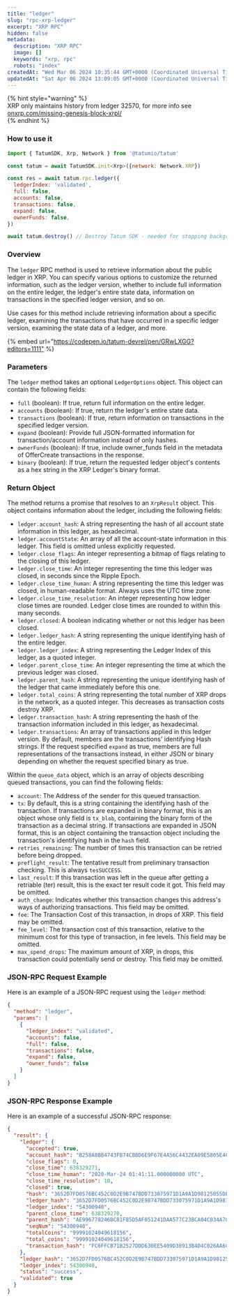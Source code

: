 ```yaml
---
title: "ledger"
slug: "rpc-xrp-ledger"
excerpt: "XRP RPC"
hidden: false
metadata: 
  description: "XRP RPC"
  image: []
  keywords: "xrp, rpc"
  robots: "index"
createdAt: "Wed Mar 06 2024 10:35:44 GMT+0000 (Coordinated Universal Time)"
updatedAt: "Sat Apr 06 2024 13:09:05 GMT+0000 (Coordinated Universal Time)"
---
```




{% hint style="warning" %}  
XRP only maintains history from ledger 32570, for more info see [onxrp.com/missing-genesis-block-xrpl/](https://onxrp.com/missing-genesis-block-xrpl/)  
{% endhint %}

### How to use it

```javascript
import { TatumSDK, Xrp, Network } from '@tatumio/tatum'

const tatum = await TatumSDK.init<Xrp>({network: Network.XRP})

const res = await tatum.rpc.ledger({
  ledgerIndex: 'validated',
  full: false,
  accounts: false,
  transactions: false,
  expand: false,
  ownerFunds: false,
})

await tatum.destroy() // Destroy Tatum SDK - needed for stopping background jobs
```

### Overview

The `ledger` RPC method is used to retrieve information about the public ledger in XRP. You can specify various options to customize the returned information, such as the ledger version, whether to include full information on the entire ledger, the ledger's entire state data, information on transactions in the specified ledger version, and so on.

Use cases for this method include retrieving information about a specific ledger, examining the transactions that have occurred in a specific ledger version, examining the state data of a ledger, and more.

{% embed url="<https://codepen.io/tatum-devrel/pen/GRwLXGG?editors=1111"> %}

### Parameters

The `ledger` method takes an optional `LedgerOptions` object. This object can contain the following fields:

- `full` (boolean): If true, return full information on the entire ledger.
- `accounts` (boolean): If true, return the ledger's entire state data.
- `transactions` (boolean): If true, return information on transactions in the specified ledger version.
- `expand` (boolean): Provide full JSON-formatted information for transaction/account information instead of only hashes.
- `ownerFunds` (boolean): If true, include owner\_funds field in the metadata of OfferCreate transactions in the response.
- `binary` (boolean): If true, return the requested ledger object's contents as a hex string in the XRP Ledger's binary format.

### Return Object

The method returns a promise that resolves to an `XrpResult` object. This object contains information about the ledger, including the following fields:

- `ledger.account_hash`: A string representing the hash of all account state information in this ledger, as hexadecimal.
- `ledger.accountState`: An array of all the account-state information in this ledger. This field is omitted unless explicitly requested.
- `ledger.close_flags`: An integer representing a bitmap of flags relating to the closing of this ledger.
- `ledger.close_time`: An integer representing the time this ledger was closed, in seconds since the Ripple Epoch.
- `ledger.close_time_human`: A string representing the time this ledger was closed, in human-readable format. Always uses the UTC time zone.
- `ledger.close_time_resolution`: An integer representing how ledger close times are rounded. Ledger close times are rounded to within this many seconds.
- `ledger.closed`: A boolean indicating whether or not this ledger has been closed.
- `ledger.ledger_hash`: A string representing the unique identifying hash of the entire ledger.
- `ledger.ledger_index`: A string representing the Ledger Index of this ledger, as a quoted integer.
- `ledger.parent_close_time`: An integer representing the time at which the previous ledger was closed.
- `ledger.parent_hash`: A string representing the unique identifying hash of the ledger that came immediately before this one.
- `ledger.total_coins`: A string representing the total number of XRP drops in the network, as a quoted integer. This decreases as transaction costs destroy XRP.
- `ledger.transaction_hash`: A string representing the hash of the transaction information included in this ledger, as hexadecimal.
- `ledger.transactions`: An array of transactions applied in this ledger version. By default, members are the transactions' identifying Hash strings. If the request specified `expand` as true, members are full representations of the transactions instead, in either JSON or binary depending on whether the request specified binary as true.

Within the `queue_data` object, which is an array of objects describing queued transactions, you can find the following fields:

- `account`: The Address of the sender for this queued transaction.
- `tx`: By default, this is a string containing the identifying hash of the transaction. If transactions are expanded in binary format, this is an object whose only field is `tx_blob`, containing the binary form of the transaction as a decimal string. If transactions are expanded in JSON format, this is an object containing the transaction object including the transaction's identifying hash in the `hash` field.
- `retries_remaining`: The number of times this transaction can be retried before being dropped.
- `preflight_result`: The tentative result from preliminary transaction checking. This is always `tesSUCCESS`.
- `last_result`: If this transaction was left in the queue after getting a retriable (ter) result, this is the exact ter result code it got. This field may be omitted.
- `auth_change`: Indicates whether this transaction changes this address's ways of authorizing transactions. This field may be omitted.
- `fee`: The Transaction Cost of this transaction, in drops of XRP. This field may be omitted.
- `fee_level`: The transaction cost of this transaction, relative to the minimum cost for this type of transaction, in fee levels. This field may be omitted.
- `max_spend_drops`: The maximum amount of XRP, in drops, this transaction could potentially send or destroy. This field may be omitted.

### JSON-RPC Request Example

Here is an example of a JSON-RPC request using the `ledger` method:

```json
{
  "method": "ledger",
  "params": [
    {
      "ledger_index": "validated",
      "accounts": false,
      "full": false,
      "transactions": false,
      "expand": false,
      "owner_funds": false
    }
  ]
}
```

### JSON-RPC Response Example

Here is an example of a successful JSON-RPC response:

```json
{
  "result": {
    "ledger": {
      "accepted": true,
      "account_hash": "B258A8BB4743FB74CBBD6E9F67E4A56C4432EA09E5805E4CC2DA26F2DBE8F3D1",
      "close_flags": 0,
      "close_time": 638329271,
      "close_time_human": "2020-Mar-24 01:41:11.000000000 UTC",
      "close_time_resolution": 10,
      "closed": true,
      "hash": "3652D7FD0576BC452C0D2E9B747BDD733075971D1A9A1D98125055DEF428721A",
      "ledger_hash": "3652D7FD0576BC452C0D2E9B747BDD733075971D1A9A1D98125055DEF428721A",
      "ledger_index": "54300940",
      "parent_close_time": 638329270,
      "parent_hash": "AE996778246BC81F85D5AF051241DAA577C23BCA04C034A7074F93700194520D",
      "seqNum": "54300940",
      "totalCoins": "99991024049618156",
      "total_coins": "99991024049618156",
      "transaction_hash": "FC6FFCB71B2527DDD630EE5409D38913B4D4C026AA6C3B14A3E9D4ED45CFE30D"
    },
    "ledger_hash": "3652D7FD0576BC452C0D2E9B747BDD733075971D1A9A1D98125055DEF428721A",
    "ledger_index": 54300940,
    "status": "success",
    "validated": true
  }
}
```
